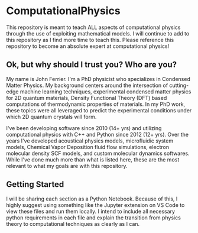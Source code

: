 # ComputationalPhysics
This repository is meant to teach ALL aspects of computational physics through the use of exploiting mathematical models. I will continue to add to this repository as I find more time to teach this. Please reference this repository to become an absolute expert at computational physics!

## Ok, but why should I trust you? Who are you?
My name is John Ferrier. I'm a PhD physicist who specializes in Condensed Matter Physics. My background centers around the intersection of cutting-edge machine learning techniques, experimental condensed matter physics for 2D quantum materials, Density Functional Theory (DFT) based computations of thermodynamic properties of materials. In my PhD work, these topics were all leveraged to predict the experimental conditions under which 2D quantum crystals will form.

I've been developing software since 2010 (14+ yrs) and utilizing computational physics with C++ and Python since 2012 (12+ yrs). Over the years I've developed acoustical physics models, microfluidic system models, Chemical Vapor Deposition fluid flow simulations, electron molecular density SCF models, and custom molecular dynamics softwares. While I've done much more than what is listed here, these are the most relevant to what my goals are with this repository.

## Getting Started
I will be sharing each section as a Python Notebook. Because of this, I highly suggest using something like the Jupyter extension on VS Code to view these files and run them locally. I intend to include all necessary python requirements in each file and explain the transition from physics theory to computational techniques as clearly as I can.
